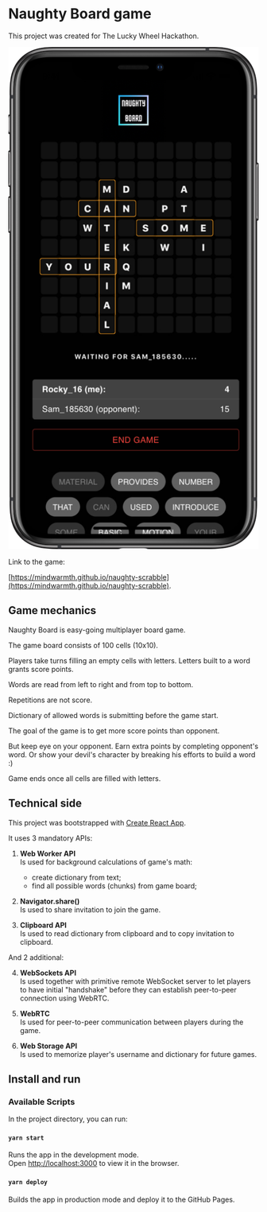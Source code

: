 # Naughty Board game

This project was created for The Lucky Wheel Hackathon.

![Naughty Board gameplay](screenshot.jpg)

Link to the game:

[https://mindwarmth.github.io/naughty-scrabble](https://mindwarmth.github.io/naughty-scrabble).

## Game mechanics

Naughty Board is easy-going multiplayer board game.

The game board consists of 100 cells (10x10).

Players take turns filling an empty cells with letters. Letters built to a word grants score points.

Words are read from left to right and from top to bottom.

Repetitions are not score.

Dictionary of allowed words is submitting before the game start.

The goal of the game is to get more score points  than opponent.

But keep eye on your opponent. Earn extra points by completing opponent's word. Or show your devil's character by breaking his efforts to build a word :)

Game ends once all cells are filled with letters.

## Technical side

This project was bootstrapped with [Create React App](https://github.com/facebook/create-react-app).

It uses 3 mandatory APIs:

1. **Web Worker API**\
Is used for background calculations of game's math:
   - create dictionary from text;
   - find all possible words (chunks) from game board;

2. **Navigator.share()**\
Is used to share invitation to join the game.

3. **Clipboard API**\
Is used to read dictionary from clipboard and to copy invitation to clipboard.

And 2 additional:

4. **WebSockets API**\
Is used together with primitive remote WebSocket server to let players to have initial "handshake" before they can establish peer-to-peer connection using WebRTC.

5. **WebRTC**\
Is used for peer-to-peer communication between players during the game.

6. **Web Storage API**\
Is used to memorize player's username and dictionary for future games.

## Install and run

### Available Scripts

In the project directory, you can run:

#### `yarn start`

Runs the app in the development mode.\
Open [http://localhost:3000](http://localhost:3000) to view it in the browser.

#### `yarn deploy`

Builds the app in production mode and deploy it to the GitHub Pages.
